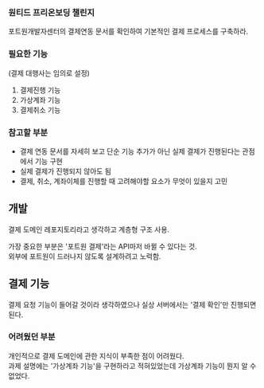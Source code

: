 ### 원티드 프리온보딩 챌린지
포트원개발자센터의 결제연동 문서를 확인하여 기본적인 결제 프로세스를 구축하라.

### 필요한 기능
(결제 대행사는 임의로 설정)
1. 결제진행 기능
2. 가상계좌 기능
3. 결제취소 기능


### 참고할 부분
- 결제 연동 문서를 자세히 보고 단순 기능 추가가 아닌 실제 결제가 진행된다는 관점에서 기능 구현
- 실제 결제가 진행되지 않아도 됨
- 결제, 취소, 계좌이체를 진행할 때 고려해야할 요소가 무엇이 있을지 고민

## 개발
결제 도메인 레포지토리라고 생각하고 계층형 구조 사용.

가장 중요한 부분은 '포트원 결제'라는 API마저 바뀔 수 있다는 것.</br>
외부에 포트원이 드러나지 않도록 설계하려고 노력함.

## 결제 기능
결제 요청 기능이 들어갈 것이라 생각하였으나 실상 서버에서는 '결제 확인'만 진행되면 된다.


### 어려웠던 부분
개인적으로 결제 도메인에 관한 지식이 부족한 점이 어려웠다. </br>
과제 설명에는 '가상계좌 기능'을 구현하라고 적혀있었는데 가상계좌 기능이 뭔지 알 수 없었다. 
